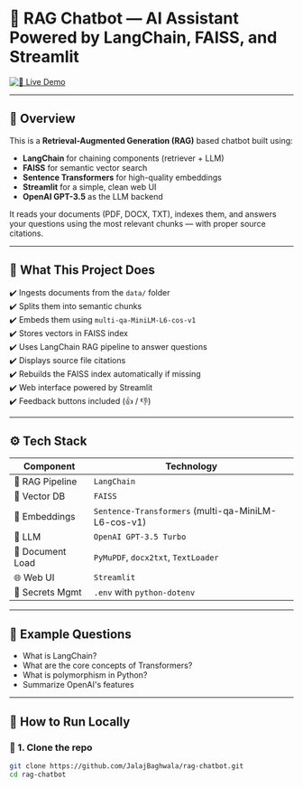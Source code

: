 # 💬 RAG Chatbot — AI Assistant Powered by LangChain, FAISS, and Streamlit

[![🚀 Live Demo](https://img.shields.io/badge/%F0%9F%9A%80%20Live%20Demo-Streamlit-brightgreen?style=for-the-badge)](https://rag-chatbot-jb.streamlit.app/)

---

## 📌 Overview

This is a **Retrieval-Augmented Generation (RAG)** based chatbot built using:

- **LangChain** for chaining components (retriever + LLM)
- **FAISS** for semantic vector search
- **Sentence Transformers** for high-quality embeddings
- **Streamlit** for a simple, clean web UI
- **OpenAI GPT-3.5** as the LLM backend

It reads your documents (PDF, DOCX, TXT), indexes them, and answers your questions using the most relevant chunks — with proper source citations.

---

## 🧠 What This Project Does

✔️ Ingests documents from the `data/` folder  
✔️ Splits them into semantic chunks  
✔️ Embeds them using `multi-qa-MiniLM-L6-cos-v1`  
✔️ Stores vectors in FAISS index  
✔️ Uses LangChain RAG pipeline to answer questions  
✔️ Displays source file citations  
✔️ Rebuilds the FAISS index automatically if missing  
✔️ Web interface powered by Streamlit  
✔️ Feedback buttons included (👍 / 👎)

---

## ⚙️ Tech Stack

| Component        | Technology                        |
|------------------|-----------------------------------|
| 🔄 RAG Pipeline  | `LangChain`                       |
| 🔎 Vector DB     | `FAISS`                           |
| 🧠 Embeddings     | `Sentence-Transformers` (multi-qa-MiniLM-L6-cos-v1) |
| 🤖 LLM           | `OpenAI GPT-3.5 Turbo`            |
| 📄 Document Load | `PyMuPDF`, `docx2txt`, `TextLoader` |
| 🌐 Web UI        | `Streamlit`                       |
| 🔐 Secrets Mgmt  | `.env` with `python-dotenv`       |

---

## 🧪 Example Questions

- What is LangChain?
- What are the core concepts of Transformers?
- What is polymorphism in Python?
- Summarize OpenAI's features

---

## 🚀 How to Run Locally

### 🔧 1. Clone the repo

```bash
git clone https://github.com/JalajBaghwala/rag-chatbot.git
cd rag-chatbot
